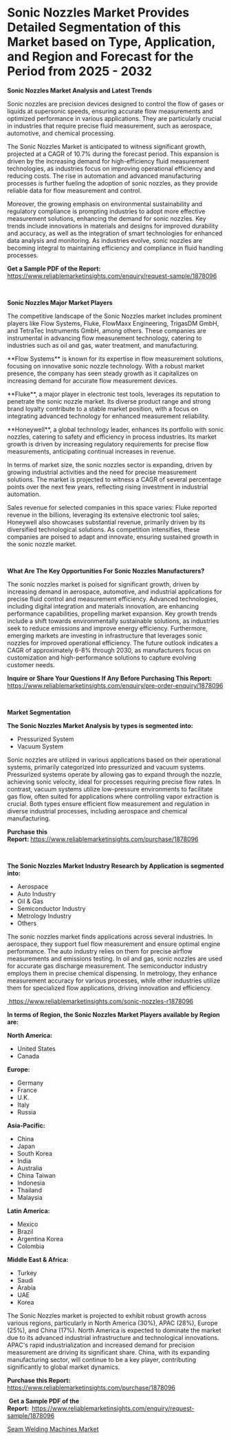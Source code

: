 <p><h1>Sonic Nozzles Market Provides Detailed Segmentation of this Market based on Type, Application, and Region and Forecast for the Period from 2025 - 2032</h1></p><p><strong>Sonic Nozzles Market Analysis and Latest Trends</strong></p>
<p><p>Sonic nozzles are precision devices designed to control the flow of gases or liquids at supersonic speeds, ensuring accurate flow measurements and optimized performance in various applications. They are particularly crucial in industries that require precise fluid measurement, such as aerospace, automotive, and chemical processing.</p><p>The Sonic Nozzles Market is anticipated to witness significant growth, projected at a CAGR of 10.7% during the forecast period. This expansion is driven by the increasing demand for high-efficiency fluid measurement technologies, as industries focus on improving operational efficiency and reducing costs. The rise in automation and advanced manufacturing processes is further fueling the adoption of sonic nozzles, as they provide reliable data for flow measurement and control.</p><p>Moreover, the growing emphasis on environmental sustainability and regulatory compliance is prompting industries to adopt more effective measurement solutions, enhancing the demand for sonic nozzles. Key trends include innovations in materials and designs for improved durability and accuracy, as well as the integration of smart technologies for enhanced data analysis and monitoring. As industries evolve, sonic nozzles are becoming integral to maintaining efficiency and compliance in fluid handling processes.</p></p>
<p><strong>Get a Sample PDF of the Report:&nbsp;</strong> <a href="https://www.reliablemarketinsights.com/enquiry/request-sample/1878096?utm_campaign=1937&utm_medium=2&utm_source=Github&utm_content=ia&utm_term=11042025&utm_id=sonic-nozzles">https://www.reliablemarketinsights.com/enquiry/request-sample/1878096</a></p>
<p>&nbsp;</p>
<p><strong>Sonic Nozzles Major Market Players</strong></p>
<p><p>The competitive landscape of the Sonic Nozzles market includes prominent players like Flow Systems, Fluke, FlowMaxx Engineering, TrigasDM GmbH, and TetraTec Instruments GmbH, among others. These companies are instrumental in advancing flow measurement technology, catering to industries such as oil and gas, water treatment, and manufacturing.</p><p>**Flow Systems** is known for its expertise in flow measurement solutions, focusing on innovative sonic nozzle technology. With a robust market presence, the company has seen steady growth as it capitalizes on increasing demand for accurate flow measurement devices. </p><p>**Fluke**, a major player in electronic test tools, leverages its reputation to penetrate the sonic nozzle market. Its diverse product range and strong brand loyalty contribute to a stable market position, with a focus on integrating advanced technology for enhanced measurement reliability.</p><p>**Honeywell**, a global technology leader, enhances its portfolio with sonic nozzles, catering to safety and efficiency in process industries. Its market growth is driven by increasing regulatory requirements for precise flow measurements, anticipating continual increases in revenue.</p><p>In terms of market size, the sonic nozzles sector is expanding, driven by growing industrial activities and the need for precise measurement solutions. The market is projected to witness a CAGR of several percentage points over the next few years, reflecting rising investment in industrial automation.</p><p>Sales revenue for selected companies in this space varies: Fluke reported revenue in the billions, leveraging its extensive electronic tool sales; Honeywell also showcases substantial revenue, primarily driven by its diversified technological solutions. As competition intensifies, these companies are poised to adapt and innovate, ensuring sustained growth in the sonic nozzle market.</p></p>
<p>&nbsp;</p>
<p><strong>What Are The Key Opportunities For Sonic Nozzles Manufacturers?</strong></p>
<p><p>The sonic nozzles market is poised for significant growth, driven by increasing demand in aerospace, automotive, and industrial applications for precise fluid control and measurement efficiency. Advanced technologies, including digital integration and materials innovation, are enhancing performance capabilities, propelling market expansion. Key growth trends include a shift towards environmentally sustainable solutions, as industries seek to reduce emissions and improve energy efficiency. Furthermore, emerging markets are investing in infrastructure that leverages sonic nozzles for improved operational efficiency. The future outlook indicates a CAGR of approximately 6-8% through 2030, as manufacturers focus on customization and high-performance solutions to capture evolving customer needs.</p></p>
<p><strong>Inquire or Share Your Questions If Any Before Purchasing This Report:</strong> <a href="https://www.reliablemarketinsights.com/enquiry/pre-order-enquiry/1878096?utm_campaign=1937&utm_medium=2&utm_source=Github&utm_content=ia&utm_term=11042025&utm_id=sonic-nozzles">https://www.reliablemarketinsights.com/enquiry/pre-order-enquiry/1878096</a></p>
<p>&nbsp;</p>
<p><strong>Market Segmentation</strong></p>
<p><strong>The Sonic Nozzles Market Analysis by types is segmented into:</strong></p>
<p><ul><li>Pressurized System</li><li>Vacuum System</li></ul></p>
<p><p>Sonic nozzles are utilized in various applications based on their operational systems, primarily categorized into pressurized and vacuum systems. Pressurized systems operate by allowing gas to expand through the nozzle, achieving sonic velocity, ideal for processes requiring precise flow rates. In contrast, vacuum systems utilize low-pressure environments to facilitate gas flow, often suited for applications where controlling vapor extraction is crucial. Both types ensure efficient flow measurement and regulation in diverse industrial processes, including aerospace and chemical manufacturing.</p></p>
<p><strong>Purchase this Report:&nbsp;</strong><a href="https://www.reliablemarketinsights.com/purchase/1878096?utm_campaign=1937&utm_medium=2&utm_source=Github&utm_content=ia&utm_term=11042025&utm_id=sonic-nozzles">https://www.reliablemarketinsights.com/purchase/1878096</a></p>
<p>&nbsp;</p>
<p><strong>The Sonic Nozzles Market Industry Research by Application is segmented into:</strong></p>
<p><ul><li>Aerospace</li><li>Auto Industry</li><li>Oil & Gas</li><li>Semiconductor Industry</li><li>Metrology Industry</li><li>Others</li></ul></p>
<p><p>The sonic nozzles market finds applications across several industries. In aerospace, they support fuel flow measurement and ensure optimal engine performance. The auto industry relies on them for precise airflow measurements and emissions testing. In oil and gas, sonic nozzles are used for accurate gas discharge measurement. The semiconductor industry employs them in precise chemical dispensing. In metrology, they enhance measurement accuracy for various processes, while other industries utilize them for specialized flow applications, driving innovation and efficiency.</p></p>
<p><a href="https://www.reliablemarketinsights.com/sonic-nozzles-r1878096?utm_campaign=1937&utm_medium=2&utm_source=Github&utm_content=ia&utm_term=11042025&utm_id=sonic-nozzles">&nbsp;https://www.reliablemarketinsights.com/sonic-nozzles-r1878096</a></p>
<p><strong>In terms of Region, the Sonic Nozzles Market Players available by Region are:</strong></p>
<p>
    <p> <strong> North America: </strong>
        <ul>
            <li>United States</li>
            <li>Canada</li>
        </ul>
        </p> 
    <p> <strong> Europe: </strong>
        <ul>
            <li>Germany</li>
            <li>France</li>
            <li>U.K.</li>
            <li>Italy</li>
            <li>Russia</li>
        </ul>
        </p> 
    <p> <strong> Asia-Pacific: </strong>
        <ul>
            <li>China</li>
            <li>Japan</li>
            <li>South Korea</li>
            <li>India</li>
            <li>Australia</li>
            <li>China Taiwan</li>
            <li>Indonesia</li>
            <li>Thailand</li>
            <li>Malaysia</li>
        </ul>
        </p> 
    <p> <strong> Latin America: </strong>
        <ul>
            <li>Mexico</li>
            <li>Brazil</li>
            <li>Argentina Korea</li>
            <li>Colombia</li>
        </ul>
        </p> 
    <p> <strong> Middle East & Africa: </strong>
        <ul>
            <li>Turkey</li>
            <li>Saudi</li>
            <li>Arabia</li>
            <li>UAE</li>
            <li>Korea</li>
        </ul>
    </p>
    </p>
<p><p>The Sonic Nozzles market is projected to exhibit robust growth across various regions, particularly in North America (30%), APAC (28%), Europe (25%), and China (17%). North America is expected to dominate the market due to its advanced industrial infrastructure and technological innovations. APAC's rapid industrialization and increased demand for precision measurement are driving its significant share. China, with its expanding manufacturing sector, will continue to be a key player, contributing significantly to global market dynamics.</p></p>
<p><strong>Purchase this Report: </strong><a href="https://www.reliablemarketinsights.com/purchase/1878096?utm_campaign=1937&utm_medium=2&utm_source=Github&utm_content=ia&utm_term=11042025&utm_id=sonic-nozzles">https://www.reliablemarketinsights.com/purchase/1878096</a></p>
<p>&nbsp;<strong>Get a Sample PDF of the Report:&nbsp;&nbsp;</strong><a href="https://www.reliablemarketinsights.com/enquiry/request-sample/1878096?utm_campaign=1937&utm_medium=2&utm_source=Github&utm_content=ia&utm_term=11042025&utm_id=sonic-nozzles">https://www.reliablemarketinsights.com/enquiry/request-sample/1878096</a></p>
<p><strong></strong></p>
<p><p><a href="https://github.com/dmitriyvo6rog/Market-Research-Report-List-1/blob/main/seam-welding-machines-market.md?utm_campaign=1937&utm_medium=2&utm_source=Github&utm_content=ia&utm_term=11042025&utm_id=sonic-nozzles">Seam Welding Machines Market</a></p></p>